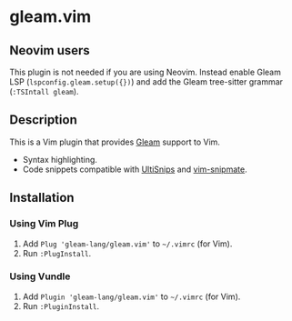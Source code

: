# gleam.vim

## Neovim users

This plugin is not needed if you are using Neovim. Instead enable Gleam LSP
(`lspconfig.gleam.setup({})`) and add the Gleam tree-sitter grammar (`:TSIntall
gleam`).

## Description

This is a Vim plugin that provides [Gleam][gleam] support to Vim.

- Syntax highlighting.
- Code snippets compatible with
  [UltiSnips](https://github.com/SirVer/ultisnips) and
  [vim-snipmate](https://github.com/garbas/vim-snipmate).

## Installation

### Using Vim Plug

1. Add `Plug 'gleam-lang/gleam.vim'` to `~/.vimrc` (for Vim).
2. Run `:PlugInstall`.

### Using Vundle

1. Add `Plugin 'gleam-lang/gleam.vim'` to `~/.vimrc` (for Vim).
2. Run `:PluginInstall`.

[gleam]: https://github.com/gleam-lang/gleam
